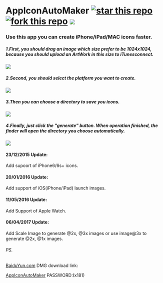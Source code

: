 # AppIconAutoMaker [![star this repo](http://githubbadges.com/star.svg?user=Kito0615&repo=AppIconAutoMaker&style=default)](https://github.com/Kito0615/AppIconAutoMaker)  [![fork this repo](http://githubbadges.com/fork.svg?user=Kito0615&repo=AppIconAutoMaker&style=default)](https://github.com/Kito0615/AppIconAutoMaker/fork) ![](https://img.shields.io/badge/Platform-OS%20X-green.svg)
### Use this app you can create iPhone/iPad/MAC icons faster.

##### 1.First, you should drag an image which size prefer to be 1024x1024, because you should upload an ArtWork in this size to iTunesconnect.

![](https://github.com/Kito0615/AppIconAutoMaker/raw/master/.First.png)  
##### 2.Second, you should select the platform you want to create.

![](https://github.com/Kito0615/AppIconAutoMaker/raw/master/.Second.png)

##### 3.Then you can choose a directory to save you icons.

![](https://github.com/Kito0615/AppIconAutoMaker/raw/master/.Third.png)

##### 4.Finally, just click the "generate" button. When operation finished, the finder will open the directory you choose automatically.

![](https://github.com/Kito0615/AppIconAutoMaker/raw/master/.Fourth.png)

#### 23/12/2015 Update:

Add supoort of iPhone6/6s+ icons.

#### 20/01/2016 Update:

Add support of iOS(iPhone/iPad) launch images.

#### 11/05/2016 Update:
Add Support of Apple Watch.

#### 06/04/2017 Update:
Add Scale Image to generate @2x, @3x images or use image@3x to generate @2x, @1x images.

###### PS.

[BaiduYun.com](https://pan.baidu.com/s/1eS66Z9S) DMG download link:

[AppIconAutoMaker](https://pan.baidu.com/s/1eS66Z9S) PASSWORD:(x181)
